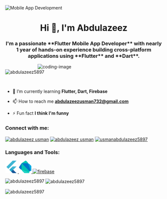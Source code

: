 <img src="" alt="Mobile App Development" width="100%" height="300" />

<h1 align="center">Hi 👋, I'm Abdulazeez</h1>
<h3 align="center">I'm a passionate **Flutter Mobile App Developer** with nearly 1 year of hands-on experience building cross-platform applications using **Flutter** and **Dart**.</h3>
<img align="right" width="400" src="https://camo.githubusercontent.com/cae12fddd9d6982901d82580bdf321d81fb299141098ca1c2d4891870827bf17/68747470733a2f2f6d69726f2e6d656469756d2e636f6d2f6d61782f313336302f302a37513379765349765f7430696f4a2d5a2e676966" alt="coding-image">

<p align="left"> <img src="https://komarev.com/ghpvc/?username=abdulazeez5897&label=Profile%20views&color=0e75b6&style=flat" alt="abdulazeez5897" /> </p>

<p align="left"> <a href="https://twitter.com/" target="blank"><img src="https://img.shields.io/twitter/follow/?logo=twitter&style=for-the-badge" alt="" /></a> </p>

- 🌱 I’m currently learning **Flutter, Dart, Firebase**

- 📫 How to reach me **abdulazeezusman732@gmail.com**

- ⚡ Fun fact **I think I'm funny**

<h3 align="left">Connect with me:</h3>
<p align="left">
<a href="https://linkedin.com/in/abdulazeez usman" target="blank"><img align="center" src="https://raw.githubusercontent.com/rahuldkjain/github-profile-readme-generator/master/src/images/icons/Social/linked-in-alt.svg" alt="abdulazeez usman" height="30" width="40" /></a>
<a href="https://fb.com/abdulazeez usman" target="blank"><img align="center" src="https://raw.githubusercontent.com/rahuldkjain/github-profile-readme-generator/master/src/images/icons/Social/facebook.svg" alt="abdulazeez usman" height="30" width="40" /></a>
<a href="https://instagram.com/usmanabdulazeez5897" target="blank"><img align="center" src="https://raw.githubusercontent.com/rahuldkjain/github-profile-readme-generator/master/src/images/icons/Social/instagram.svg" alt="usmanabdulazeez5897" height="30" width="40" /></a>
</p>

<h3 align="left">Languages and Tools:</h3>
<p align="left">
  <a href="https://flutter.dev" target="_blank" rel="noreferrer">
    <img src="https://raw.githubusercontent.com/devicons/devicon/master/icons/flutter/flutter-original.svg" alt="flutter" width="40" height="40"/>
  </a>
  <a href="https://dart.dev" target="_blank" rel="noreferrer">
    <img src="https://raw.githubusercontent.com/devicons/devicon/master/icons/dart/dart-original.svg" alt="dart" width="40" height="40"/>
  </a>
  <a href="https://firebase.google.com" target="_blank" rel="noreferrer">
    <img src="https://www.vectorlogo.zone/logos/firebase/firebase-icon.svg" alt="firebase" width="40" height="40"/>
  </a>
</p>


<p><img align="left" src="https://github-readme-stats.vercel.app/api/top-langs?username=abdulazeez5897&show_icons=true&locale=en&layout=compact" alt="abdulazeez5897" /></p>

<p>&nbsp;<img align="center" src="https://github-readme-stats.vercel.app/api?username=abdulazeez5897&show_icons=true&locale=en" alt="abdulazeez5897" /></p>

<p><img align="center" src="https://github-readme-streak-stats.herokuapp.com/?user=abdulazeez5897&" alt="abdulazeez5897" /></p>
